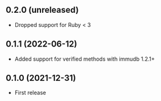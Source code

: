 ## 0.2.0 (unreleased)

- Dropped support for Ruby < 3

## 0.1.1 (2022-06-12)

- Added support for verified methods with immudb 1.2.1+

## 0.1.0 (2021-12-31)

- First release
